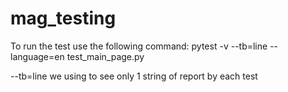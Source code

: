 # mag_testing
To run the test use the following command:
pytest -v --tb=line --language=en test_main_page.py

--tb=line we using to see only 1 string of report by each test